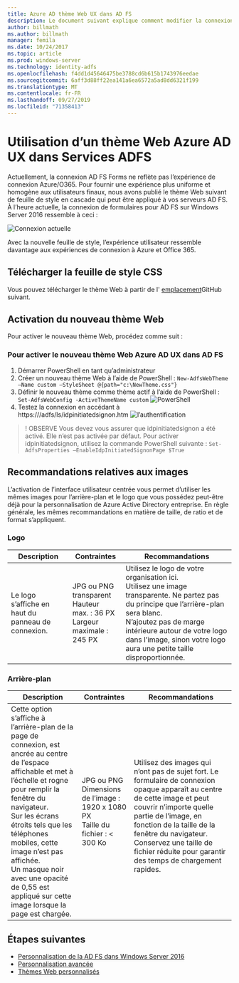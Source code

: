 ```yaml
---
title: Azure AD thème Web UX dans AD FS
description: Le document suivant explique comment modifier la connexion AD FS Forms pour qu’elle ressemble à l’expérience utilisateur Azure AD.
author: billmath
ms.author: billmath
manager: femila
ms.date: 10/24/2017
ms.topic: article
ms.prod: windows-server
ms.technology: identity-adfs
ms.openlocfilehash: f4dd1d45646475be3788cd6b615b1743976eedae
ms.sourcegitcommit: 6aff3d88ff22ea141a6ea6572a5ad8dd6321f199
ms.translationtype: MT
ms.contentlocale: fr-FR
ms.lasthandoff: 09/27/2019
ms.locfileid: "71358413"
---
```

# <a name="using-an-azure-ad-ux-web-theme-in-active-directory-federation-services"></a>Utilisation d’un thème Web Azure AD UX dans Services ADFS
Actuellement, la connexion AD FS Forms ne reflète pas l’expérience de connexion Azure/O365.  Pour fournir une expérience plus uniforme et homogène aux utilisateurs finaux, nous avons publié le thème Web suivant de feuille de style en cascade qui peut être appliqué à vos serveurs AD FS.  À l’heure actuelle, la connexion de formulaires pour AD FS sur Windows Server 2016 ressemble à ceci :

![Connexion actuelle](media/Azure-UX-Web-Theme-in-AD-FS/one.png)


Avec la nouvelle feuille de style, l’expérience utilisateur ressemble davantage aux expériences de connexion à Azure et Office 365.

## <a name="download-the-css-style-sheet"></a>Télécharger la feuille de style CSS
Vous pouvez télécharger le thème Web à partir de l' [emplacement](https://github.com/Microsoft/adfsWebCustomization/tree/master/centeredUi)GitHub suivant.


## <a name="enabling-the-new-web-theme"></a>Activation du nouveau thème Web
Pour activer le nouveau thème Web, procédez comme suit :

### <a name="to-enable-the-new-azure-ad-ux-web-theme-in-ad-fs"></a>Pour activer le nouveau thème Web Azure AD UX dans AD FS
1. Démarrer PowerShell en tant qu’administrateur
2. Créer un nouveau thème Web à l’aide de PowerShell : `New-AdfsWebTheme –Name custom –StyleSheet @{path="c:\NewTheme.css"}`
3. Définir le nouveau thème comme thème actif à l’aide de PowerShell : `Set-AdfsWebConfig -ActiveThemeName custom`
   ![PowerShell](media/Azure-UX-Web-Theme-in-AD-FS/two.png)
4. Testez la connexion en accédant à https://<AD FS name.domain>/adfs/ls/idpinitiatedsignon.htm ![l’authentification](media/Azure-UX-Web-Theme-in-AD-FS/three.png)

> ! OBSERVE Vous devez vous assurer que idpinitiatedsignon a été activé.  Elle n’est pas activée par défaut.  Pour activer idpinitiatedsignon, utilisez la commande PowerShell suivante : `Set-AdfsProperties –EnableIdpInitiatedSignonPage $True`

## <a name="image-recommendations"></a>Recommandations relatives aux images
L’activation de l’interface utilisateur centrée vous permet d’utiliser les mêmes images pour l’arrière-plan et le logo que vous possédez peut-être déjà pour la personnalisation de Azure Active Directory entreprise. En règle générale, les mêmes recommandations en matière de taille, de ratio et de format s’appliquent.

### <a name="logo"></a>Logo

Description | Contraintes | Recommandations
------- | ------- | ----------
Le logo s’affiche en haut du panneau de connexion. | JPG ou PNG transparent<br>Hauteur max. : 36 PX<br>Largeur maximale : 245 PX | Utilisez le logo de votre organisation ici.<br>Utilisez une image transparente. Ne partez pas du principe que l’arrière-plan sera blanc.<br>N’ajoutez pas de marge intérieure autour de votre logo dans l’image, sinon votre logo aura une petite taille disproportionnée.

### <a name="background"></a>Arrière-plan

Description | Contraintes | Recommandations
------- | ------- | ----------
Cette option s’affiche à l’arrière-plan de la page de connexion, est ancrée au centre de l’espace affichable et met à l’échelle et rogne pour remplir la fenêtre du navigateur.    <br>Sur les écrans étroits tels que les téléphones mobiles, cette image n’est pas affichée.<br>Un masque noir avec une opacité de 0,55 est appliqué sur cette image lorsque la page est chargée. | JPG ou PNG<br>Dimensions de l’image : 1920 x 1080 PX<br>Taille du fichier : &lt; 300 Ko | <br>Utilisez des images qui n’ont pas de sujet fort. Le formulaire de connexion opaque apparaît au centre de cette image et peut couvrir n’importe quelle partie de l’image, en fonction de la taille de la fenêtre du navigateur.<br>Conservez une taille de fichier réduite pour garantir des temps de chargement rapides.

## <a name="next-steps"></a>Étapes suivantes
- [Personnalisation de la AD FS dans Windows Server 2016](AD-FS-Customization-in-Windows-Server-2016.md)
- [Personnalisation avancée](Advanced-Customization-of-AD-FS-Sign-in-Pages.md)
- [Thèmes Web personnalisés](Custom-Web-Themes-in-AD-FS.md)
